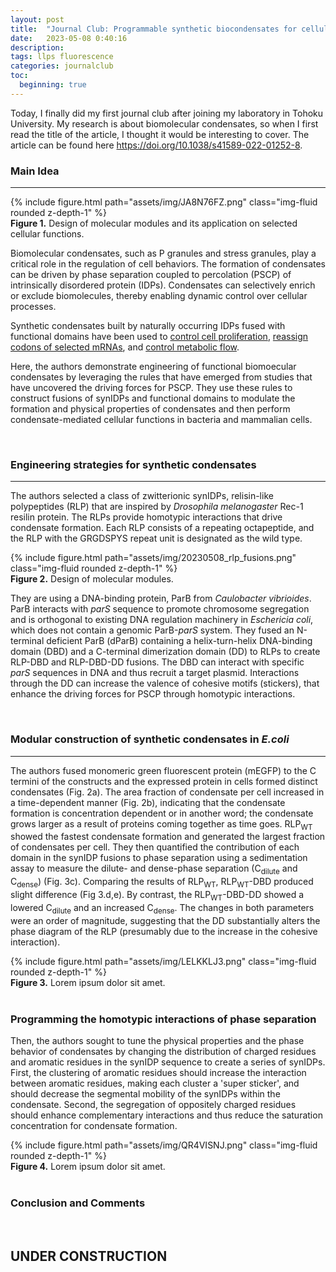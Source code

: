 ```yaml
---
layout: post
title:  "Journal Club: Programmable synthetic biocondensates for cellular control"
date:   2023-05-08 0:40:16
description: 
tags: llps fluorescence
categories: journalclub
toc:
  beginning: true
---
```


Today, I finally did my first journal club after joining my laboratory in Tohoku University. My research is about biomolecular condensates, so when I first read the title of the article, I thought it would be interesting to cover. The article can be found here <a href="https://doi.org/10.1038/s41589-022-01252-8">https://doi.org/10.1038/s41589-022-01252-8</a>.

### Main Idea
----------------------------------------------------------------

<div class="col-sm mt-3 mt-md-0">
    {% include figure.html path="assets/img/JA8N76FZ.png" class="img-fluid rounded z-depth-1" %}
</div>
<div class="caption">
    <strong>Figure 1.</strong> Design of molecular modules and its application on selected cellular functions.
</div>

Biomolecular condensates, such as P granules and stress granules, play a critical role in the regulation of cell behaviors. The formation of condensates can be driven by phase separation coupled to percolation (PSCP) of intrinsically disordered protein (IDPs). Condensates can selectively enrich or exclude biomolecules, thereby enabling dynamic control over cellular processes.

Synthetic condensates built by naturally occurring IDPs fused with functional domains have been used to <a href="https://doi.org/10.1038/s41589-021-00840-4">control cell proliferation</a>, <a href="https://doi.org/10.1126/science.aaw2644">reassign codons of selected mRNAs</a>,  and <a href="https://doi.org/10.1038/s41589-019-0284-8">control metabolic flow</a>.

Here, the authors demonstrate engineering of functional biomoecular condensates by leveraging the rules that have emerged from studies that have uncovered the driving forces for PSCP. They use these rules to construct fusions of synIDPs and functional domains to modulate the formation and physical properties of condensates and then perform condensate-mediated cellular functions in bacteria and mammalian cells.

<br>

### Engineering strategies for synthetic condensates
----------------------------------------------------------------

The authors selected a class of zwitterionic synIDPs, relisin-like polypeptides (RLP) that are inspired by <em> Drosophila melanogaster </em>Rec-1 resilin protein. The RLPs provide homotypic interactions that drive condensate formation. Each RLP consists of a repeating octapeptide, and the RLP with the GRGDSPYS repeat unit is designated as the wild type.

<div class="col-sm mt-3 mt-md-0">
    {% include figure.html path="assets/img/20230508_rlp_fusions.png" class="img-fluid rounded z-depth-1" %}
</div>
<div class="caption">
    <strong>Figure 2.</strong> Design of molecular modules.
</div>

They are using a DNA-binding protein, ParB from <em> Caulobacter vibrioides</em>. ParB interacts with <em> parS </em> sequence to promote chromosome segregation and is orthogonal to existing DNA regulation machinery in <em> Eschericia coli</em>, which does not contain a genomic ParB-<em>parS</em> system. They fused an N-terminal deficient ParB (dParB) containing a helix-turn-helix DNA-binding domain (DBD) and a C-terminal dimerization domain (DD) to RLPs to create RLP-DBD and RLP-DBD-DD fusions. The DBD can interact with specific <em>parS</em> sequences in DNA and thus recruit a target plasmid. Interactions through the DD can increase the valence of cohesive motifs (stickers), that enhance the driving forces for PSCP through homotypic interactions.

<br>

### Modular construction of synthetic condensates in <em> E.coli </em>
----------------------------------------------------------------

The authors fused monomeric green fluorescent protein (mEGFP) to the C termini of the constructs and the expressed protein in cells formed distinct condensates (Fig. 2a). The area fraction of condensate per cell increased in a time-dependent manner (Fig. 2b), indicating that the condensate formation is concentration dependent or in another word; the condensate grows larger as a result of proteins coming together as time goes. RLP<sub>WT</sub> showed the fastest condensate formation and generated the largest fraction of condensates per cell. They then quantified the contribution of each domain in the synIDP fusions to phase separation using a sedimentation assay to measure the dilute- and dense-phase separation (C<sub>dilute</sub> and C<sub>dense</sub>) (Fig. 3c). Comparing the results of RLP<sub>WT</sub>, RLP<sub>WT</sub>-DBD produced slight difference (Fig 3.d,e). By contrast, the RLP<sub>WT</sub>-DBD-DD showed a lowered C<sub>dilute</sub> and an increased C<sub>dense</sub>. The changes in both parameters were an order of magnitude, suggesting that the DD substantially alters the phase diagram of the RLP (presumably due to the increase in the cohesive interaction).

<div class="col-sm mt-3 mt-md-0">
    {% include figure.html path="assets/img/LELKKLJ3.png" class="img-fluid rounded z-depth-1" %}
</div>
<div class="caption">
    <strong>Figure 3.</strong> Lorem ipsum dolor sit amet.
</div>

<br>

### Programming the homotypic interactions of phase separation
Then, the authors sought to tune the physical properties and the phase behavior of condensates by changing the distribution of charged residues and aromatic residues in the synIDP sequence to create a series of synIDPs. First, the clustering of aromatic residues should increase the interaction between aromatic residues, making each cluster a 'super sticker', and should decrease the segmental mobility of the synIDPs within the condensate. Second, the segregation of oppositely charged residues should enhance complementary interactions and thus reduce the saturation concentration for condensate formation.

<div class="col-sm mt-3 mt-md-0">
    {% include figure.html path="assets/img/QR4VISNJ.png" class="img-fluid rounded z-depth-1" %}
</div>
<div class="caption">
    <strong>Figure 4.</strong> Lorem ipsum dolor sit amet.
</div>

<br>

### Conclusion and Comments

<br>

## <strong> UNDER CONSTRUCTION </strong>